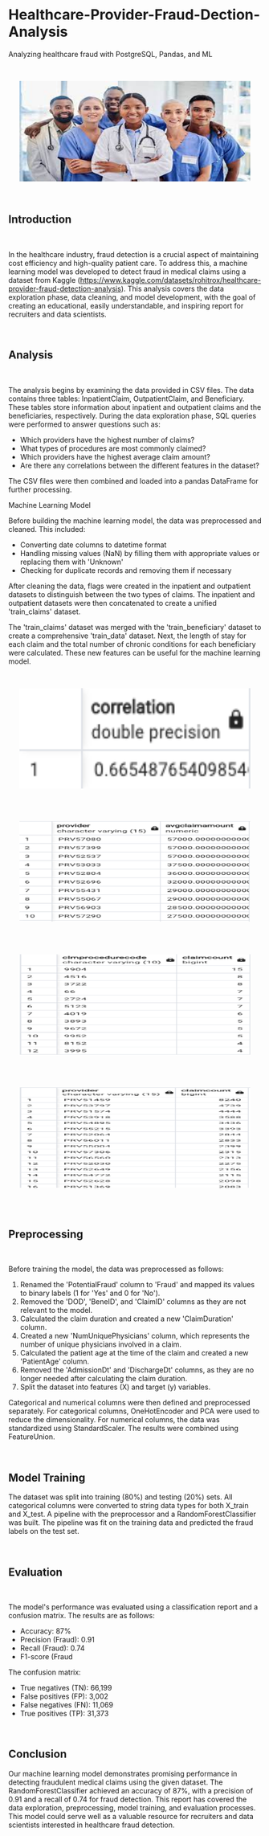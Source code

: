 # Healthcare-Provider-Fraud-Dection-Analysis
Analyzing healthcare fraud with PostgreSQL, Pandas, and ML

<br/>
<p align="center">
  <img width="460" height="200" src="Images/Medical.jpeg">
</p>
<br/>

## Introduction

</br>

In the healthcare industry, fraud detection is a crucial aspect of maintaining cost efficiency and high-quality patient care. To address this, a machine learning model was developed to detect fraud in medical claims using a dataset from Kaggle (https://www.kaggle.com/datasets/rohitrox/healthcare-provider-fraud-detection-analysis). This analysis covers the data exploration phase, data cleaning, and model development, with the goal of creating an educational, easily understandable, and inspiring report for recruiters and data scientists.

</br>

## Analysis

</br>

The analysis begins by examining the data provided in CSV files. The data contains three tables: InpatientClaim, OutpatientClaim, and Beneficiary. These tables store information about inpatient and outpatient claims and the beneficiaries, respectively.
During the data exploration phase, SQL queries were performed to answer questions such as:

* Which providers have the highest number of claims?
* What types of procedures are most commonly claimed?
* Which providers have the highest average claim amount?
* Are there any correlations between the different features in the dataset?

The CSV files were then combined and loaded into a pandas DataFrame for further processing.

Machine Learning Model

Before building the machine learning model, the data was preprocessed and cleaned. This included:

* Converting date columns to datetime format
* Handling missing values (NaN) by filling them with appropriate values or replacing them with 'Unknown'
* Checking for duplicate records and removing them if necessary

After cleaning the data, flags were created in the inpatient and outpatient datasets to distinguish between the two types of claims. The inpatient and outpatient datasets were then concatenated to create a unified 'train_claims' dataset.

The 'train_claims' dataset was merged with the 'train_beneficiary' dataset to create a comprehensive 'train_data' dataset. Next, the length of stay for each claim and the total number of chronic conditions for each beneficiary were calculated. These new features can be useful for the machine learning model.

<br/>
<p align="center">
  <img width="460" height="200" src="Images/Correlation.PNG">
</p>
</br>
<br/>
<p align="center">
  <img width="460" height="200" src="Images/Highest_AVG_Claims.PNG">
</p>
<br/>
<br/>
<p align="center">
  <img width="460" height="200" src="Images/Common_Claims.PNG">
</p>
<br/>
<br/>
<p align="center">
  <img width="460" height="200" src="Images/Highest_Claims.PNG">
</p>
<br/>
<br/>

## Preprocessing

</br>

Before training the model, the data was preprocessed as follows:

1. Renamed the 'PotentialFraud' column to 'Fraud' and mapped its values to binary labels (1 for 'Yes' and 0 for 'No').
2. Removed the 'DOD', 'BeneID', and 'ClaimID' columns as they are not relevant to the model.
3. Calculated the claim duration and created a new 'ClaimDuration' column.
4. Created a new 'NumUniquePhysicians' column, which represents the number of unique physicians involved in a claim.
5. Calculated the patient age at the time of the claim and created a new 'PatientAge' column.
6. Removed the 'AdmissionDt' and 'DischargeDt' columns, as they are no longer needed after calculating the claim duration.
7. Split the dataset into features (X) and target (y) variables.

Categorical and numerical columns were then defined and preprocessed separately. For categorical columns, OneHotEncoder and PCA were used to reduce the dimensionality. For numerical columns, the data was standardized using StandardScaler. The results were combined using FeatureUnion.

</br>

## Model Training

The dataset was split into training (80%) and testing (20%) sets. All categorical columns were converted to string data types for both X_train and X_test. A pipeline with the preprocessor and a RandomForestClassifier was built. The pipeline was fit on the training data and predicted the fraud labels on the test set.

</br>

## Evaluation

</br>

The model's performance was evaluated using a classification report and a confusion matrix. The results are as follows:

* Accuracy: 87%
* Precision (Fraud): 0.91
* Recall (Fraud): 0.74
* F1-score (Fraud

The confusion matrix:

* True negatives (TN): 66,199
* False positives (FP): 3,002
* False negatives (FN): 11,069
* True positives (TP): 31,373

</br>

## Conclusion

Our machine learning model demonstrates promising performance in detecting fraudulent medical claims using the given dataset. The RandomForestClassifier achieved an accuracy of 87%, with a precision of 0.91 and a recall of 0.74 for fraud detection. This report has covered the data exploration, preprocessing, model training, and evaluation processes. This model could serve well as a valuable resource for recruiters and data scientists interested in healthcare fraud detection.
